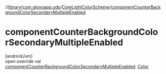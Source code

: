 //[library](../../../index.md)/[com.glovoapp.uds](../index.md)/[CoreLightColorScheme](index.md)/[componentCounterBackgroundColorSecondaryMultipleEnabled](component-counter-background-color-secondary-multiple-enabled.md)

# componentCounterBackgroundColorSecondaryMultipleEnabled

[androidJvm]\
open override val [componentCounterBackgroundColorSecondaryMultipleEnabled](component-counter-background-color-secondary-multiple-enabled.md): [Color](https://developer.android.com/reference/kotlin/androidx/compose/ui/graphics/Color.html)
